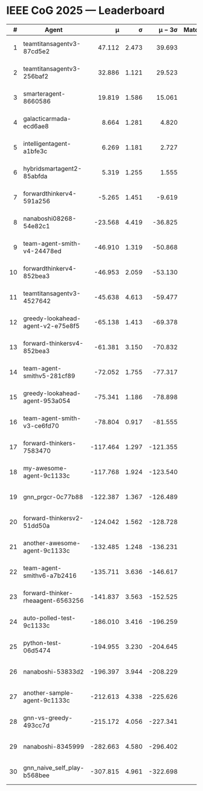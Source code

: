 # IEEE CoG 2025 — Leaderboard

| # | Agent | μ | σ | μ − 3σ | Matches | Updated |
|---:|---|---:|---:|---:|---:|---|
| 1 | teamtitansagentv3-87cd5e2 | 47.112 | 2.473 | 39.693 | 560 | 2025-08-26 23:35 |
| 2 | teamtitansagentv3-256baf2 | 32.886 | 1.121 | 29.523 | 760 | 2025-08-26 23:35 |
| 3 | smarteragent-8660586 | 19.819 | 1.586 | 15.061 | 480 | 2025-08-26 23:35 |
| 4 | galacticarmada-ecd6ae8 | 8.664 | 1.281 | 4.820 | 680 | 2025-08-26 23:35 |
| 5 | intelligentagent-a1bfe3c | 6.269 | 1.181 | 2.727 | 573 | 2025-08-26 23:35 |
| 6 | hybridsmartagent2-85abfda | 5.319 | 1.255 | 1.555 | 581 | 2025-08-26 23:35 |
| 7 | forwardthinkerv4-591a256 | -5.265 | 1.451 | -9.619 | 604 | 2025-08-26 23:35 |
| 8 | nanaboshi08268-54e82c1 | -23.568 | 4.419 | -36.825 | 560 | 2025-08-26 23:35 |
| 9 | team-agent-smith-v4-24478ed | -46.910 | 1.319 | -50.868 | 580 | 2025-08-26 23:35 |
| 10 | forwardthinkerv4-852bea3 | -46.953 | 2.059 | -53.130 | 516 | 2025-08-26 23:35 |
| 11 | teamtitansagentv3-4527642 | -45.638 | 4.613 | -59.477 | 600 | 2025-08-26 23:35 |
| 12 | greedy-lookahead-agent-v2-e75e8f5 | -65.138 | 1.413 | -69.378 | 698 | 2025-08-26 23:35 |
| 13 | forward-thinkersv4-852bea3 | -61.381 | 3.150 | -70.832 | 602 | 2025-08-26 23:35 |
| 14 | team-agent-smithv5-281cf89 | -72.052 | 1.755 | -77.317 | 740 | 2025-08-26 23:35 |
| 15 | greedy-lookahead-agent-953a054 | -75.341 | 1.186 | -78.898 | 518 | 2025-08-26 23:35 |
| 16 | team-agent-smith-v3-ce6fd70 | -78.804 | 0.917 | -81.555 | 760 | 2025-08-26 23:35 |
| 17 | forward-thinkers-7583470 | -117.464 | 1.297 | -121.355 | 680 | 2025-08-26 23:35 |
| 18 | my-awesome-agent-9c1133c | -117.768 | 1.924 | -123.540 | 820 | 2025-08-26 23:35 |
| 19 | gnn_prgcr-0c77b88 | -122.387 | 1.367 | -126.489 | 560 | 2025-08-26 23:35 |
| 20 | forward-thinkersv2-51dd50a | -124.042 | 1.562 | -128.728 | 616 | 2025-08-26 23:35 |
| 21 | another-awesome-agent-9c1133c | -132.485 | 1.248 | -136.231 | 680 | 2025-08-26 23:35 |
| 22 | team-agent-smithv6-a7b2416 | -135.711 | 3.636 | -146.617 | 700 | 2025-08-26 23:35 |
| 23 | forward-thinker-rheaagent-6563256 | -141.837 | 3.563 | -152.525 | 836 | 2025-08-26 23:35 |
| 24 | auto-polled-test-9c1133c | -186.010 | 3.416 | -196.259 | 460 | 2025-08-26 23:35 |
| 25 | python-test-06d5474 | -194.955 | 3.230 | -204.645 | 560 | 2025-08-26 23:35 |
| 26 | nanaboshi-53833d2 | -196.397 | 3.944 | -208.229 | 500 | 2025-08-26 23:35 |
| 27 | another-sample-agent-9c1133c | -212.613 | 4.338 | -225.626 | 780 | 2025-08-26 23:35 |
| 28 | gnn-vs-greedy-493cc7d | -215.172 | 4.056 | -227.341 | 600 | 2025-08-26 23:35 |
| 29 | nanaboshi-8345999 | -282.663 | 4.580 | -296.402 | 820 | 2025-08-26 23:35 |
| 30 | gnn_naive_self_play-b568bee | -307.815 | 4.961 | -322.698 | 520 | 2025-08-26 23:35 |
